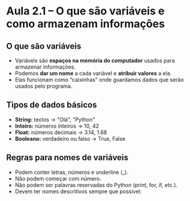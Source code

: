 # Aula 2.1 – O que são variáveis e como armazenam informações

## O que são variáveis
- Variáveis são **espaços na memória do computador** usados para armazenar informações.  
- Podemos **dar um nome** a cada variável e **atribuir valores** a ela.  
- Elas funcionam como “caixinhas” onde guardamos dados que serão usados pelo programa.

## Tipos de dados básicos
- **String:** textos → "Olá", "Python"  
- **Inteiro:** números inteiros → 10, 42  
- **Float:** números decimais → 3.14, 1.68  
- **Booleano:** verdadeiro ou falso → True, False  

## Regras para nomes de variáveis
- Podem conter letras, números e underline (_).
- Não podem começar com número.
- Não podem ser palavras reservadas do Python (print, for, if, etc.).
- Devem ter nomes descritivos sempre que possível: